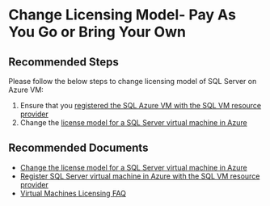 <properties
	pageTitle="Change Licensing Model- Pay As You Go or Bring Your Own"
	description="Change Licensing Model- Pay As You Go or Bring Your Own"
	service="Microsoft.SqlVirtualMachine"
	resource="SqlVirtualMachines"
	ms.author="ujpat,vadeveka,amamun"	
	authors="ujpat,vadeveka,AbdullahMSFT"
	displayOrder=""
	articleId="c0b11a20-dda3-463c-9ce9-a22c1a8cbdd8"
	selfHelpType="generic"
	supportTopicIds="32740073"
	resourceTags="WindowsSQL"
	productPesIds="14745,16342"
	cloudEnvironments="public,fairfax, usnat, ussec, blackforest, mooncake"
	ownershipId="AzureData_AzureSQLVM"
/>

# Change Licensing Model- Pay As You Go or Bring Your Own

## **Recommended Steps**

Please follow the below steps to change licensing model of SQL Server on Azure VM: 

1. Ensure that you [registered the SQL Azure VM with the SQL VM resource provider](https://docs.microsoft.com/azure/virtual-machines/windows/sql/virtual-machines-windows-sql-register-with-resource-provider?tabs=azure-cli%2Cbash)
2. Change the [license model for a SQL Server virtual machine in Azure](https://docs.microsoft.com/azure/virtual-machines/windows/sql/virtual-machines-windows-sql-ahb?tabs=azure-portal)

## **Recommended Documents**

* [Change the license model for a SQL Server virtual machine in Azure](https://docs.microsoft.com/azure/virtual-machines/windows/sql/virtual-machines-windows-sql-ahb?tabs=azure-portal)
* [Register SQL Server virtual machine in Azure with the SQL VM resource provider](https://docs.microsoft.com/azure/virtual-machines/windows/sql/virtual-machines-windows-sql-register-with-resource-provider)
* [Virtual Machines Licensing FAQ](https://azure.microsoft.com/pricing/licensing-faq/)
